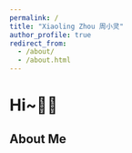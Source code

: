 ```yaml
---
permalink: /
title: "Xiaoling Zhou 周小灵"
author_profile: true
redirect_from: 
  - /about/
  - /about.html
---
```

# Hi~👋🏻
## About Me